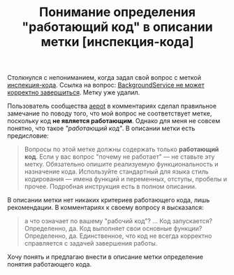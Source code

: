 ﻿---
title: "Понимание определения &quot;работающий код&quot; в описании метки [инспекция-кода]"
se.owner.user_id: 212981
se.owner.display_name: "Andrei Khotko"
se.owner.link: "https://ru.meta.stackoverflow.com/users/212981/andrei-khotko"
se.link: "https://ru.meta.stackoverflow.com/questions/11007/%d0%9f%d0%be%d0%bd%d0%b8%d0%bc%d0%b0%d0%bd%d0%b8%d0%b5-%d0%be%d0%bf%d1%80%d0%b5%d0%b4%d0%b5%d0%bb%d0%b5%d0%bd%d0%b8%d1%8f-%d1%80%d0%b0%d0%b1%d0%be%d1%82%d0%b0%d1%8e%d1%89%d0%b8%d0%b9-%d0%ba%d0%be%d0%b4-%d0%b2-%d0%be%d0%bf%d0%b8%d1%81%d0%b0%d0%bd%d0%b8%d0%b8-%d0%bc%d0%b5%d1%82%d0%ba%d0%b8-%d0%b8%d0%bd%d1%81%d0%bf%d0%b5%d0%ba%d1%86%d0%b8%d1%8f-%d0%ba%d0%be%d0%b4%d0%b0"
se.question_id: 11007
se.post_type: question
---
<p>Столкнулся с непониманием, когда задал свой вопрос с меткой <a href="https://ru.stackoverflow.com/questions/tagged/%d0%b8%d0%bd%d1%81%d0%bf%d0%b5%d0%ba%d1%86%d0%b8%d1%8f-%d0%ba%d0%be%d0%b4%d0%b0" class="post-tag" title="показать вопросы с меткой [инспекция-кода]" rel="tag">инспекция-кода</a>. Ссылка на вопрос: <a href="https://ru.stackoverflow.com/q/1199515/212981">BackgroundService не может корректно завершиться</a>. Метку уже удалил.</p>
<p>Пользователь сообщества <a href="https://ru.stackoverflow.com/users/373567/aepot">aepot</a> в комментариях сделал правильное замечание по поводу того, что мой вопрос не соответствует метке, поскольку код <strong>не является работающим</strong>. Однако для меня не совсем понятно, что такое <em>&quot;работающий код&quot;</em>. В описании метки есть предисловие:</p>
<blockquote>
<p>Вопросы по этой метке должны содержать только <strong>работающий код</strong>. Если у
вас вопрос &quot;почему не работает&quot; — не ставьте эту метку. Обязательно
опишите реализуемую функциональность и назначение кода. Используйте
стандартный для языка стиль кодирования — имена функций и переменных,
отступы, пробелы и прочее. Подробная инструкция есть в полном
описании.</p>
</blockquote>
<p>В описании метки нет никаких критериев работающего кода, лишь рекомендации. В комментариях к своему вопросу я высказался:</p>
<blockquote>
<p>а что означает по вашему &quot;рабочий код&quot;? ... Код запускается? Определенно, да. Код
выполняет свои основные функции? Определенно, да. Единственное, что
код не всегда корректно справляется с задачей завершения работы.</p>
</blockquote>
<p>Хочу понять и предлагаю внести в описание метки определение понятия работающего кода.</p>
